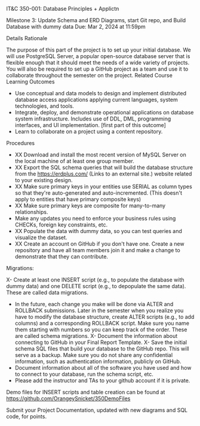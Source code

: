 IT&C 350-001: Database Principles + Applictn

Milestone 3: Update Schema and ERD Diagrams, start Git repo, and Build Database with dummy data
Due: Mar 2, 2024 at 11:59pm
	
Details	Rationale

The purpose of this part of the project is to set up your initial database. We will use PostgreSQL Server, a popular open-source database server that is flexible enough that it should meet the needs of a wide variety of projects. You will also be required to set up a GitHub project as a team and use it to collaborate throughout the semester on the project.
Related Course Learning Outcomes

-	Use conceptual and data models to design and implement distributed database access applications applying current languages, system technologies, and tools.
- Integrate, deploy, and demonstrate operational applications on database system infrastructure. Includes use of DDL, DML, programming interfaces, and UI implementation. [first part of this outcome]
- Learn to collaborate on a project using a content repository.


Procedures

-  XX Download and install the most recent version of MySQL Server on the local machine of at least one group member.
-  XX Export the SQL schema queries that will build the database structure from the https://erdplus.com/ (Links to an external site.) website related to your existing design.
-   XX  Make sure primary keys in your entities use SERIAL as column types so that they're auto-generated and auto-incremented. (This doesn't apply to entities that have primary composite keys)
-   XX  Make sure primary keys are composite for many-to-many relationships. 
-	Make any updates you need to enforce your business rules using CHECKs, foreign key constraints, etc.
-	XX Populate the data with dummy data, so you can test queries and visualize the dataset.
-	XX  Create an account on GitHub if you don't have one. Create a new repository and have all team members join it and make a change to demonstrate that they can contribute.

  
Migrations:


X- Create at least one INSERT script (e.g., to populate the database with dummy data) and one DELETE script (e.g., to depopulate the same data). These are called data migrations.
-	In the future, each change you make will be done via ALTER and ROLLBACK submissions. Later in the semester when you realize you have to modify the database structure, create ALTER scripts (e.g., to add columns) and a corresponding ROLLBACK script. Make sure you name them starting with numbers so you can keep track of the order. These are called schema migrations.
X-	Document the information about connecting to GitHub in your Final Report Template.
X-	Save the initial schema SQL files that build your database to the GitHub repo. This will serve as a backup. Make sure you do not share any confidential information, such as authentication information, publicly on GitHub.
-	Document information about all of the software you have used and how to connect to your database, run the schema script, etc.
- Please add the instructor and TAs to your github account if it is private. 
 
Demo files for INSERT scripts and table creation can be found at https://github.com/OrangeySnicket/350DemoFiles
 
Submit your Project Documentation, updated with new diagrams and SQL code, for points.
